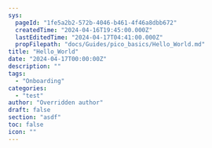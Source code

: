 ```yaml
---
sys:
  pageId: "1fe5a2b2-572b-4046-b461-4f46a8dbb672"
  createdTime: "2024-04-16T19:45:00.000Z"
  lastEditedTime: "2024-04-17T04:41:00.000Z"
  propFilepath: "docs/Guides/pico_basics/Hello_World.md"
title: "Hello_World"
date: "2024-04-17T00:00:00Z"
description: ""
tags:
  - "Onboarding"
categories:
  - "test"
author: "Overridden author"
draft: false
section: "asdf"
toc: false
icon: ""
---
```

